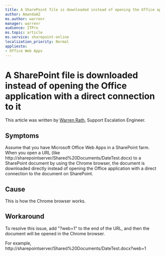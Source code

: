 ```yaml
---
title: A SharePoint file is downloaded instead of opening the Office application with a direct connection to it
author: AmandaAZ
ms.author: warrenr
manager: warrenr
audience: ITPro
ms.topic: article
ms.service: sharepoint-online
localization_priority: Normal
appliesto:
- Office Web Apps
---
```


# A SharePoint file is downloaded instead of opening the Office application with a direct connection to it

This article was written by [Warren Rath](https://social.technet.microsoft.com/profile/Warren_R_Msft), Support Escalation Engineer.

## Symptoms

Assume that you have Microsoft Office Web Apps in a SharePoint farm. When you open a URL (like http://sharepointserver/Shared%20Documents/DateTest.docx) to a SharePoint document by using the Chrome browser, the document is downloaded directly instead of opening the Office application with a direct connection to the document on SharePoint.

## Cause

This is how the Chrome browser works.

## Workaround

To resolve this issue, add "?web=1" to the end of the URL, and then the document will be opened in the Chrome browser.

For example, http://sharepointserver/Shared%20Documents/DateTest.docx?web=1